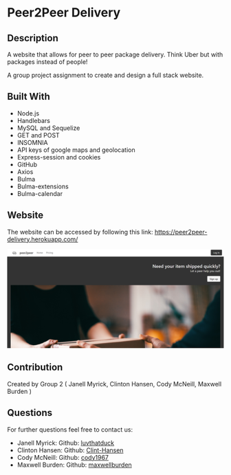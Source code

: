 # Peer2Peer Delivery

## Description

A website that allows for peer to peer package delivery.  Think Uber but with packages instead of people!

A group project assignment to create and design a full stack website.


## Built With

* Node.js 
* Handlebars
* MySQL and Sequelize
* GET and POST 
* INSOMNIA
* API keys of google maps and geolocation 
* Express-session and cookies 
* GitHub 
* Axios
* Bulma
* Bulma-extensions 
* Bulma-calendar



## Website
The website can be accessed by following this link: https://peer2peer-delivery.herokuapp.com/

![Website Homepage](./assets/images/peer2peerhp.PNG)


## Contribution

Created by Group 2 (
    Janell Myrick,
    Clinton Hansen,
    Cody McNeill,
    Maxwell Burden
)

## Questions

For further questions feel free to contact us:

* Janell Myrick: Github: [luvthatduck](https://github.com/luvthatduck)
* Clinton Hansen: Github: [Clint-Hansen](https://github.com/Clint-Hansen)
* Cody McNeill: Github: [cody1967](https://github.com/cody1967)
* Maxwell Burden: Github: [maxwellburden](https://github.com/maxwellburden)